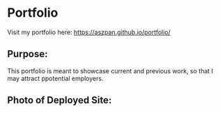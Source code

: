 # Portfolio

Visit my portfolio here: https://aszpan.github.io/portfolio/

## Purpose:

This portfolio is meant to showcase current and previous work, so that I may attract ppotential employers.

## Photo of Deployed Site: